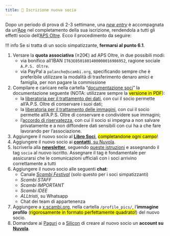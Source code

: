 ```yaml
---
title: 📩 Iscrizione nuovə sociə
---
```

Dopo un periodo di prova di 2-3 settimane, una [_new entry_](../staff/new-entry.md) è accompagnata da un’[Ape](../staff/README.md#Api) nel completamento della sua iscrizione, rendendola a tutti gli effetti socio dell’[APS Oltre](./).
Ecco il procedimento da seguire:

!!! info
	Se si tratta di un socio simpatizzante, **fermarsi al punto 6.1**.

1. Versare la **quota associativa** (≥20€) ad APS Oltre, in due possibili modi:
   * via bonifico all’IBAN `IT63E0501801400000016986952`, ragione sociale `A.P.S. Oltre`.
   * via PayPal a `palanche@scambi.org`, specificando sempre che è preferibile utilizzare la modalità di trasferimento denaro amici e famiglia, per non pagare la commissione
2. Compilare e caricare nella cartella “[documentazione soci](https://nuvola.scambi.org/f/118956)” la documentazione seguente (NOTA: utilizzare sempre la <mark>versione in PDF</mark>):
   * la [liberatoria per il trattamento dei dati](https://nuvola.scambi.org/s/TnEwFrwPwr94MHH), con cui il socio permette all’A.P.S. Oltre di conservare i suoi dati;
   * la [liberatoria per il trattamento delle immagini](https://nuvola.scambi.org/s/RHPnZDRwJGAemtq), con cui il socio permette all’A.P.S. Oltre di conservare e condividere sue immagini;
   * l’[accordo di riservatezza](https://nuvola.scambi.org/s/fkSYNNW7c9idwoq), con cui il socio si impegna a non salvare privatamente e a non diffondere dati sensibili con cui ha a che fare lavorando per l’associazione.
3. Aggiungere il nuovo socio al [**Libro Soci**](https://pino.scambi.org/database/61/table/323), <mark>completandone ogni campo</mark>!
4. Aggiungere il nuovo socio ai [**contatti**, su Nuvola](https://nuvola.scambi.org/apps/contacts/All%20contacts).
5. Iscriverlə alla [**newsletter**](https://epistulae.scambi.org), seguendo [queste istruzioni](../comunicazione/newsletter.md) e assegnando il tag `sociə` al nuovo iscritto. Assegnare il tag è fondamentale per assicurarsi che le comunicazioni ufficiali con i soci arrivino correttamente a tutti
6. Aggiungere il nuovo socio alle seguenti **chat**:
   * Canale [_Scambi Festival_](https://t.me/scambifestival) (solo questo per i soci simpatizzanti)
   * _Scambi STAFF_
   * _Scambi IMPORTANT_
   * _Scambi IDEE_
   * _ALLtristi_, su Whatsapp
   * Chat dei team di appartenenza
7. Aggiungere a [x.scambi.org](../tools/x.scambi.org.md), nella cartella `/profile_pics/`, l’**immagine profilo** (<mark>rigorosamente in formato perfettamente quadrato!</mark>) del nuovo socio.
8. Domandare ai [Paguri](../staff/teams/#paguri) o a [Silicon](../staff/teams/#silicon) di creare al nuovo socio un **account su** [**Nuvola**](../tools/nuvola/).
